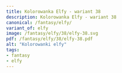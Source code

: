 ```yaml
---
title: Kolorowanka Elfy - wariant 38
description: Kolorowanka Elfy - wariant 38
canonical: /fantasy/elfy/
variant_of: elfy
image: /fantasy/elfy/38/elfy-38.svg
pdf: /fantasy/elfy/38/elfy-38.pdf
alt: "Kolorowanki elfy"
tags:
- fantasy
- elfy
---
```


